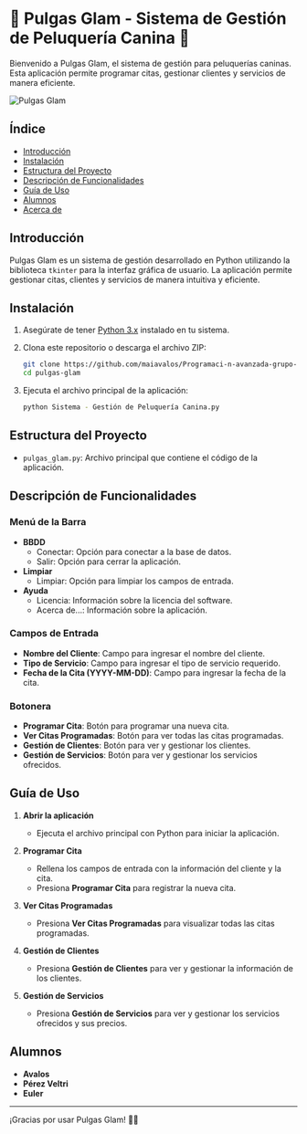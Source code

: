 # 🐾 Pulgas Glam - Sistema de Gestión de Peluquería Canina 🐾

Bienvenido a Pulgas Glam, el sistema de gestión para peluquerías caninas. Esta aplicación permite programar citas, gestionar clientes y servicios de manera eficiente.

![Pulgas Glam](https://via.placeholder.com/1000x100?text=Pulgas+Glam+-+Sistema+de+Gestión+de+Peluquería+Canina)

## Índice

- [Introducción](#introducción)
- [Instalación](#instalación)
- [Estructura del Proyecto](#estructura-del-proyecto)
- [Descripción de Funcionalidades](#descripción-de-funcionalidades)
- [Guía de Uso](#guía-de-uso)
- [Alumnos](#alumnos)
- [Acerca de](#acerca-de)

## Introducción

Pulgas Glam es un sistema de gestión desarrollado en Python utilizando la biblioteca `tkinter` para la interfaz gráfica de usuario. La aplicación permite gestionar citas, clientes y servicios de manera intuitiva y eficiente.

## Instalación

1. Asegúrate de tener [Python 3.x](https://www.python.org/downloads/) instalado en tu sistema.
2. Clona este repositorio o descarga el archivo ZIP:

    ```sh
    git clone https://github.com/maiavalos/Programaci-n-avanzada-grupo-tkinter.git
    cd pulgas-glam
    ```

3. Ejecuta el archivo principal de la aplicación:

    ```sh
    python Sistema - Gestión de Peluquería Canina.py
    ```

## Estructura del Proyecto

- `pulgas_glam.py`: Archivo principal que contiene el código de la aplicación.

## Descripción de Funcionalidades

### Menú de la Barra

- **BBDD**
  - Conectar: Opción para conectar a la base de datos.
  - Salir: Opción para cerrar la aplicación.
- **Limpiar**
  - Limpiar: Opción para limpiar los campos de entrada.
- **Ayuda**
  - Licencia: Información sobre la licencia del software.
  - Acerca de...: Información sobre la aplicación.

### Campos de Entrada

- **Nombre del Cliente**: Campo para ingresar el nombre del cliente.
- **Tipo de Servicio**: Campo para ingresar el tipo de servicio requerido.
- **Fecha de la Cita (YYYY-MM-DD)**: Campo para ingresar la fecha de la cita.

### Botonera

- **Programar Cita**: Botón para programar una nueva cita.
- **Ver Citas Programadas**: Botón para ver todas las citas programadas.
- **Gestión de Clientes**: Botón para ver y gestionar los clientes.
- **Gestión de Servicios**: Botón para ver y gestionar los servicios ofrecidos.

## Guía de Uso

1. **Abrir la aplicación**
   - Ejecuta el archivo principal con Python para iniciar la aplicación.

2. **Programar Cita**
   - Rellena los campos de entrada con la información del cliente y la cita.
   - Presiona **Programar Cita** para registrar la nueva cita.

3. **Ver Citas Programadas**
   - Presiona **Ver Citas Programadas** para visualizar todas las citas programadas.

4. **Gestión de Clientes**
   - Presiona **Gestión de Clientes** para ver y gestionar la información de los clientes.

5. **Gestión de Servicios**
   - Presiona **Gestión de Servicios** para ver y gestionar los servicios ofrecidos y sus precios.





## Alumnos

- **Avalos**
- **Pérez Veltri**
- **Euler**

---

¡Gracias por usar Pulgas Glam! 🐾✨
